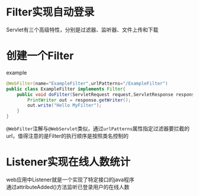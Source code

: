 # Filter实现自动登录
Servlet有三个高级特性，分别是过滤器、监听器、文件上传和下载  
# 创建一个Filter
example
```java
@WebFilter(name="ExampleFilter",urlPatterns="/ExampleFilter")
public class ExampleFilter implements Filter{
	public void doFilter(ServletRequest request,ServletResponse response,FilterChain chain) throws IOException,ServletException{
		PrintWriter out = response.getWriter();
		out.write("Hello MyFilter");
	}
}

```
`@WebFilter`注解与`@WebServlet`类似，通过`urlPatterns`属性指定过滤器要拦截的url，值得注意的是Filter的执行顺序是按照类名控制的  


# Listener实现在线人数统计
web应用中Listener就是一个实现了特定接口的java程序  
通过attributeAdded()方法监听已登录用户的在线人数
